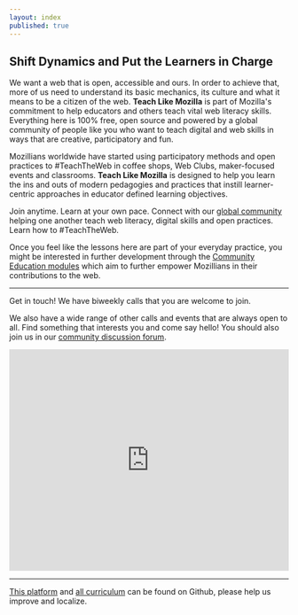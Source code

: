 ```yaml
---
layout: index
published: true
---
```


## Shift Dynamics and Put the Learners in Charge

We want a web that is open, accessible and ours. In order to achieve that, more of us need to understand its basic mechanics, its culture and what it means to be a citizen of the web. **Teach Like Mozilla** is part of Mozilla's commitment to help educators and others teach vital web literacy skills. Everything here is 100% free, open source and powered by a global community of people like you who want to teach digital and web skills in ways that are creative, participatory and fun.

Mozillians worldwide have started using participatory methods and open practices to #TeachTheWeb in coffee shops, Web Clubs, maker-focused events and classrooms. **Teach Like Mozilla** is designed to help you learn the ins and outs of modern pedagogies and practices that instill learner-centric approaches in educator defined learning objectives. 

Join anytime. Learn at your own pace. Connect with our [global community](http://discourse.webmaker.org) helping one another teach web literacy, digital skills and open practices. Learn how to #TeachTheWeb.

Once you feel like the lessons here are part of your everyday practice, you might be interested in further development through the [Community Education modules](http://education.mozilla-community.org/) which aim to further empower Mozillians in their contributions to the web.

<hr>

Get in touch! We have biweekly calls that you are welcome to join. <a target="_blank" href="https://teach.etherpad.mozilla.org/club-calls"><i class="fa fa-heart fa-2x" ></i></a>

We also have a wide range of other calls and events that are always open to all. Find something that interests you and come say hello! You should also join us in our [community discussion forum](http://discourse.webmaker.org).

<iframe src="https://www.google.com/calendar/embed?title=%20Webmaker%20Training%3A%20%23TeachTheWeb%20(times%20in%20GMT)&amp;showPrint=0&amp;showTabs=0&amp;showCalendars=0&amp;mode=AGENDA&amp;height=600&amp;wkst=1&amp;bgcolor=%23FFFFFF&amp;src=zythepsary.com_q6ugl9iepetabcp9eg9ltmruic%40group.calendar.google.com&amp;color=%2328754E&amp;ctz=Europe%2FLondon" style=" border-width:0;" width="100%" height="400" frameborder="0" scrolling="no"></iframe>

<hr>

<i class="fa fa-github fa-2x" ></i> [This platform](https://github.com/laurahilliger/course-in-a-box) and [all curriculum](https://github.com/laurahilliger/community_curriculum) can be found on Github, please help us improve and localize.
		

